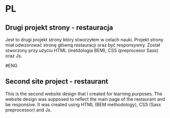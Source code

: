 # PL
## Drugi projekt strony - restauracja
Jest to drugi projekt strony który stworzyłem w celach nauki. Projekt strony miał odwzorować stronę główną restauracji oraz być responsywny. Został stworzony przy użyciu
HTML (metdologia BEM), CSS (preprocesor Sass) oraz Js.

#ENG
## Second site project - restaurant
This is the second website design that I created for learning purposes. The website design was supposed to reflect the main page of the restaurant and be responsive. It was created using
HTML (BEM methodology), CSS (Sass preprocessor) and Js.
